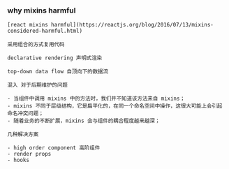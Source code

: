   ### why mixins harmful

    [react mixins harmful](https://reactjs.org/blog/2016/07/13/mixins-considered-harmful.html)

    采用组合的方式复用代码

    declarative rendering 声明式渲染

    top-down data flow 自顶向下的数据流

    混入 对于后期维护的问题

    - 当组件中调用 mixins 中的方法时，我们并不知道该方法来自 mixins；
    - mixins 不同于层级结构，它是扁平化的，在同一个命名空间中操作，这很大可能上会引起命名冲突问题；
    - 随着业务的不断扩展，mixins 会与组件的耦合程度越来越深；

    几种解决方案

    - high order component 高阶组件
    - render props
    - hooks